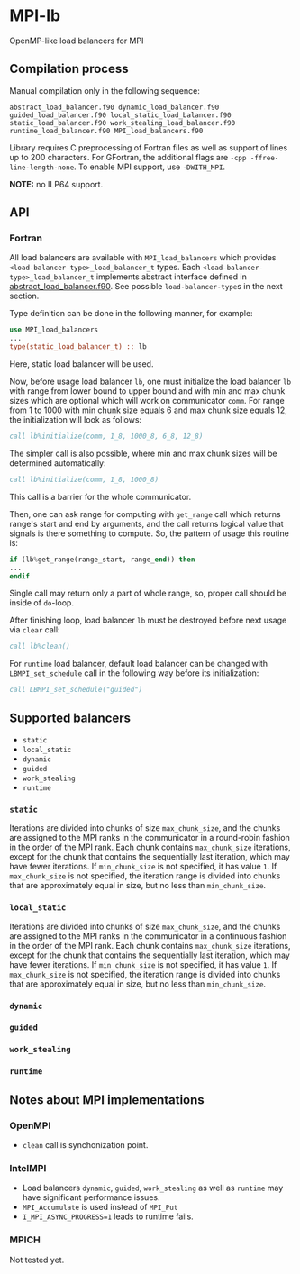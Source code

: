 # MPI-lb

OpenMP-like load balancers for MPI


## Compilation process

Manual compilation only in the following sequence:
```text
abstract_load_balancer.f90 dynamic_load_balancer.f90 guided_load_balancer.f90 local_static_load_balancer.f90 static_load_balancer.f90 work_stealing_load_balancer.f90 runtime_load_balancer.f90 MPI_load_balancers.f90
```
Library requires C preprocessing of Fortran files as well as support of lines up to 200 characters.
For GFortran, the additional flags are `-cpp -ffree-line-length-none`.
To enable MPI support, use `-DWITH_MPI`.

**NOTE:** no ILP64 support.


## API

### Fortran

All load balancers are available with `MPI_load_balancers` which provides `<load-balancer-type>_load_balancer_t` types.
Each `<load-balancer-type>_load_balancer_t` implements abstract interface defined in [abstract_load_balancer.f90](src/Fortran/abstract_load_balancer.f90).
See possible `load-balancer-type`s in the next section.

Type definition can be done in the following manner, for example:
```fortran
use MPI_load_balancers
...
type(static_load_balancer_t) :: lb
```
Here, static load balancer will be used.

Now, before usage load balancer `lb`, one must initialize the load balancer `lb` with range from lower bound to upper bound and with min and max chunk sizes which are optional which will work on communicator `comm`.
For range from 1 to 1000 with min chunk size equals 6 and max chunk size equals 12, the initialization will look as follows:
```fortran
call lb%initialize(comm, 1_8, 1000_8, 6_8, 12_8)
```
The simpler call is also possible, where min and max chunk sizes will be determined automatically:
```fortran
call lb%initialize(comm, 1_8, 1000_8)
```
This call is a barrier for the whole communicator.

Then, one can ask range for computing with `get_range` call which returns range's start and end by arguments, and the call returns logical value that signals is there something to compute.
So, the pattern of usage this routine is:
```fortran
if (lb%get_range(range_start, range_end)) then
...
endif
```
Single call may return only a part of whole range, so, proper call should be inside of `do`-loop.

After finishing loop, load balancer `lb` must be destroyed before next usage via `clear` call:
```fortran
call lb%clean()
```

For `runtime` load balancer, default load balancer can be changed with `LBMPI_set_schedule` call in the following way before its initialization:
```fortran
call LBMPI_set_schedule("guided")
```


## Supported balancers

- `static`
- `local_static`
- `dynamic`
- `guided`
- `work_stealing`
- `runtime`

### `static`

Iterations are divided into chunks of size `max_chunk_size`, and the chunks are assigned to the MPI ranks in the communicator in a round-robin fashion in the order of the MPI rank.
Each chunk contains `max_chunk_size` iterations, except for the chunk that contains the sequentially last iteration, which may have fewer iterations.
If `min_chunk_size` is not specified, it has value `1`.
If `max_chunk_size` is not specified, the iteration range is divided into chunks that are approximately equal in size, but no less than `min_chunk_size`.

### `local_static`

Iterations are divided into chunks of size `max_chunk_size`, and the chunks are assigned to the MPI ranks in the communicator in a continuous fashion in the order of the MPI rank.
Each chunk contains `max_chunk_size` iterations, except for the chunk that contains the sequentially last iteration, which may have fewer iterations.
If `min_chunk_size` is not specified, it has value `1`.
If `max_chunk_size` is not specified, the iteration range is divided into chunks that are approximately equal in size, but no less than `min_chunk_size`.

### `dynamic`

### `guided`

### `work_stealing`

### `runtime`


## Notes about MPI implementations

### OpenMPI

- `clean` call is synchonization point.

### IntelMPI

- Load balancers `dynamic`, `guided`, `work_stealing` as well as `runtime` may have significant performance issues.
- `MPI_Accumulate` is used instead of `MPI_Put`
- `I_MPI_ASYNC_PROGRESS=1` leads to runtime fails.

### MPICH

Not tested yet.
